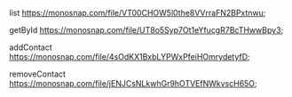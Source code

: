 list https://monosnap.com/file/VT00CHOW5l0the8VVrraFN2BPxtnwu;

getById https://monosnap.com/file/UT8o5Syp7Ot1eYfucgR7BcTHwwBpy3;

addContact https://monosnap.com/file/4sOdKX1BxbLYPWxPfeiHOmrydetyfD;

removeContact https://monosnap.com/file/jENJCsNLkwhGr9hOTVEfNWkvscH65O;